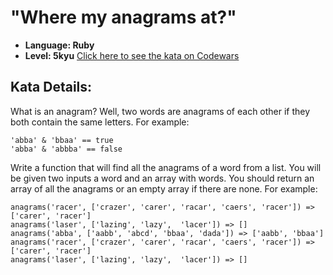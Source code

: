 # "Where my anagrams at?"

* **Language: Ruby**
* **Level:    5kyu**
[Click here to see the kata on Codewars](https://www.codewars.com/kata/where-my-anagrams-at/train/ruby)

## Kata Details:

What is an anagram? Well, two words are anagrams of each other if they both contain the same letters. For example:

```'abba' & 'baab' == true
'abba' & 'bbaa' == true
'abba' & 'abbba' == false
```

Write a function that will find all the anagrams of a word from a list. You will be given two inputs a word and an array with words. You should return an array of all the anagrams or an empty array if there are none. For example:

```anagrams('abba', ['aabb', 'abcd', 'bbaa', 'dada']) => ['aabb', 'bbaa']
anagrams('racer', ['crazer', 'carer', 'racar', 'caers', 'racer']) => ['carer', 'racer']
anagrams('laser', ['lazing', 'lazy',  'lacer']) => []
anagrams('abba', ['aabb', 'abcd', 'bbaa', 'dada']) => ['aabb', 'bbaa']
anagrams('racer', ['crazer', 'carer', 'racar', 'caers', 'racer']) => ['carer', 'racer']
anagrams('laser', ['lazing', 'lazy',  'lacer']) => []
```
